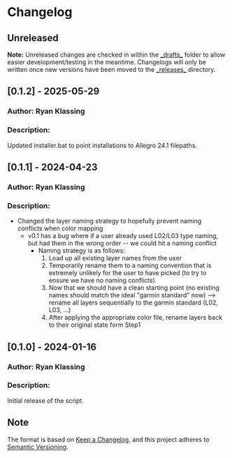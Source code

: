 # Changelog

## Unreleased

**Note:** Unreleased changes are checked in within the [\_drafts\_](_drafts_) folder to allow easier development/testing in the meantime.  Changelogs will only be written once new versions have been moved to the [\_releases\_](_releases_) directory.

## [0.1.2] - 2025-05-29

### Author:   Ryan Klassing

### Description:
Updated installer.bat to point installations to Allegro 24.1 filepaths.

## [0.1.1] - 2024-04-23

### Author:   Ryan Klassing

### Description:
 - Changed the layer naming strategy to hopefully prevent naming conflicts when color mapping
     - v0.1 has a bug where if a user already used L02/L03 type naming, but had them in the wrong order -- we could hit a naming conflict
         - Naming strategy is as follows:
            1) Load up all existing layer names from the user
            2) Temporarily rename them to a naming convention that is extremely unlikely for the user to have picked (to try to ensure we have no naming conflicts)
            3) Now that we should have a clean starting point (no existing names should match the ideal "garmin standard" now) --> rename all layers sequentially to the garmin standard (L02, L03, ...)
            4) After applying the appropriate color file, rename layers back to their original state form Step1

## [0.1.0] - 2024-01-16

### Author:   Ryan Klassing

### Description:
Initial release of the script.

## Note

The format is based on [Keep a Changelog](https://keepachangelog.com/en/1.0.0/),
and this project adheres to [Semantic Versioning](https://semver.org/spec/v2.0.0.html).
